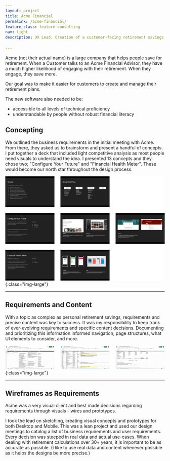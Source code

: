 ```yaml
---
layout: project
title: Acme Financial
permalink: /acme-financial/
feature_class: feature-consulting
nav: light
description: UX Lead. Creation of a customer-facing retirement savings management portal.

---
```


Acme (not their actual name) is a large company that helps people save for retirement. When a Customer talks to an Acme Financial Advisor, they have a much higher likelihood of engaging with their retirement. When they engage, they save more.

Our goal was to make it easier for customers to create and manage their retirement plans.

The new software also needed to be:
- accessible to all levels of technical proficiency
- understandable by people without robust financial literacy

## Concepting

We outlined the business requirements in the initial meeting with Acme. From there, they asked us to brainstorm and present a handful of concepts. I put together a deck that included light competitive analysis as most people need visuals to understand the idea. I presented 13 concepts and they chose two; "Configure Your Future" and "Financial Health Meter". These would become our north star throughout the design process.

![Slides from the deck about brainstorming](/assets/images/projects/acme-brainstorming.jpg){:class="img-large"}

---

## Requirements and Content

With a topic as complex as personal retirement savings, requirements and precise content was key to success.
It was my responsibility to keep track of ever-evolving requirements and specific content decisions. Documenting and prioritizing this information informed navigation, page structures, what UI elements to consider, and more.

![Requirements and Content](/assets/images/projects/acme-requirements.jpg){:class="img-large"}

---

## Wireframes as Requirements

Acme was a very visual client and best made decisions regarding requirements through visuals - wires and prototypes.


I took the lead on sketching, creating visual concepts and prototypes for both Desktop and Mobile. This was a lean project and used our design meetings to catalog a list of business requirements and user requirements. Every decision was steeped in real data and actual use-cases. When dealing with retirement calculations over 30+ years, it is important to be as accurate as possible. (I like to use real data and content whenever possible as it helps the designs be more precise.)
